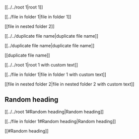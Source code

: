 [[../../root 1|root 1]]

[[../file in folder 1|file in folder 1]]

[[file in nested folder 2]]

[[../../duplicate file name|duplicate file name]]

[[../duplicate file name|duplicate file name]]

[[duplicate file name]]

[[../../root 1|root 1 with custom text]]

[[../file in folder 1|file in folder 1 with custom text]]

[[file in nested folder 2|file in nested folder 2 with custom text]]

## Random heading

[[../../root 1#Random heading|Random heading]]

[[../file in folder 1#Random heading|Random heading]]

[[#Random heading]]
